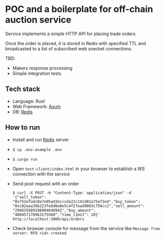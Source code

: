 # POC and a boilerplate for off-chain auction service
Service implements a simple HTTP API for placing trade orders.

Once the order is placed, it is stored in Redis with specified TTL and broadcasted to a list of subscribed web soecket connections. 

TBD:
- Makers response processing
- Simple integration tests


## Tech stack
- Language: Rust
- Web Framework: [Axum](https://github.com/tokio-rs/axum)
- DB: [Redis](https://redis.io/)

## How to run 
- Install and run [Redis](https://redis.io/docs/getting-started/) server
- `$ cp .env.example .env`
- `$ cargo run`
- Open `test-client/index.html` in your browser to establish a WS connection with the service
- Send post request with an order
  
  `$ curl -X POST -H "Content-Type: application/json" -d '{"sell_token": "0x752efadc0a7e05ad1bcccda22c141d01a75ef1e4","buy_token": "0xc02aaa39b223fe8d0a0e5c4f27ead9083c756cc2","sell_amount": "296635689186984646942","buy_amount": "408457178963175500","time_limit": 10}' http://localhost:3000/api/orders`
- Check browser console for message from the service like `Message from server: RFQ <id> created` 
